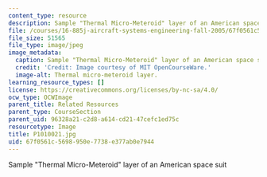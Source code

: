 ```yaml
---
content_type: resource
description: Sample "Thermal Micro-Meteroid" layer of an American space suit
file: /courses/16-885j-aircraft-systems-engineering-fall-2005/67f0561c5698950e7738e377ab0e7944_P1010021.jpg
file_size: 51565
file_type: image/jpeg
image_metadata:
  caption: Sample "Thermal Micro-Meteroid" layer of an American space suit
  credit: 'Credit: Image courtesy of MIT OpenCourseWare.'
  image-alt: Thermal micro-meteroid layer.
learning_resource_types: []
license: https://creativecommons.org/licenses/by-nc-sa/4.0/
ocw_type: OCWImage
parent_title: Related Resources
parent_type: CourseSection
parent_uid: 96328a21-c2d8-a614-cd21-47cefc1ed75c
resourcetype: Image
title: P1010021.jpg
uid: 67f0561c-5698-950e-7738-e377ab0e7944
---
```

Sample "Thermal Micro-Meteroid" layer of an American space suit